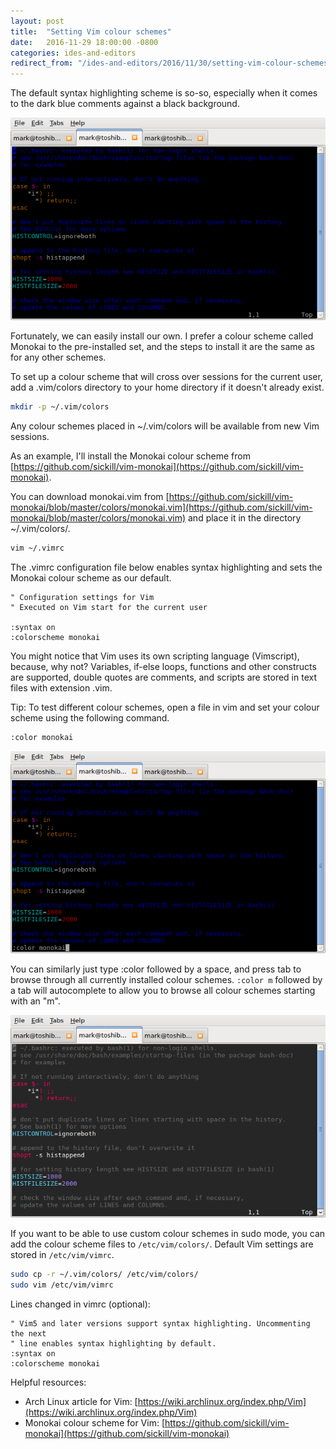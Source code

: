 ```yaml
---
layout: post
title:  "Setting Vim colour schemes"
date:   2016-11-29 18:00:00 -0800
categories: ides-and-editors
redirect_from: "/ides-and-editors/2016/11/30/setting-vim-colour-schemes"
---
```


The default syntax highlighting scheme is so-so, especially when it comes to the dark blue comments against a black background.

![alt text](/images/20161129_vimDefaultColourScheme.png "Vim's default colour scheme - Can you read the comments?")

Fortunately, we can easily install our own.  I prefer a colour scheme called Monokai to the pre-installed set, and the steps to install it are the same as for any other schemes.

<!--more-->

To set up a colour scheme that will cross over sessions for the current user, add a .vim/colors directory to your home directory if it doesn't already exist.

```bash
mkdir -p ~/.vim/colors
```

Any colour schemes placed in ~/.vim/colors will be available from new Vim sessions.

As an example, I'll install the Monokai colour scheme from [https://github.com/sickill/vim-monokai](https://github.com/sickill/vim-monokai).

You can download monokai.vim from [https://github.com/sickill/vim-monokai/blob/master/colors/monokai.vim](https://github.com/sickill/vim-monokai/blob/master/colors/monokai.vim) and place it in the directory ~/.vim/colors/.

```bash
vim ~/.vimrc
```

The .vimrc configuration file below enables syntax highlighting and sets the Monokai colour scheme as our default.

```vim
" Configuration settings for Vim
" Executed on Vim start for the current user

:syntax on
:colorscheme monokai
```

You might notice that Vim uses its own scripting language (Vimscript), because, why not?  Variables, if-else loops, functions and other constructs are supported, double quotes are comments, and scripts are stored in text files with extension .vim.

Tip:
To test different colour schemes, open a file in vim and set your colour scheme using the following command.

```bash
:color monokai
```

![alt text](/images/20161129_vimSelectingNewColourScheme.png "Vim command to select from installed colour schemes.")

You can similarly just type :color followed by a space, and press tab to browse through all currently installed colour schemes.  ```:color m``` followed by a tab will autocomplete to allow you to browse all colour schemes starting with an "m".

![alt text](/images/20161129_vimMonokaiColourScheme.png "Vim with the Monokai colour scheme - Ah, much better.")

If you want to be able to use custom colour schemes in sudo mode, you can add the colour scheme files to ```/etc/vim/colors/```.  Default Vim settings are stored in ```/etc/vim/vimrc```.

```bash
sudo cp -r ~/.vim/colors/ /etc/vim/colors/
sudo vim /etc/vim/vimrc
```

Lines changed in vimrc (optional):

```vim
" Vim5 and later versions support syntax highlighting. Uncommenting the next
" line enables syntax highlighting by default.
:syntax on
:colorscheme monokai
```

Helpful resources:

* Arch Linux article for Vim: [https://wiki.archlinux.org/index.php/Vim](https://wiki.archlinux.org/index.php/Vim)
* Monokai colour scheme for Vim: [https://github.com/sickill/vim-monokai](https://github.com/sickill/vim-monokai)
